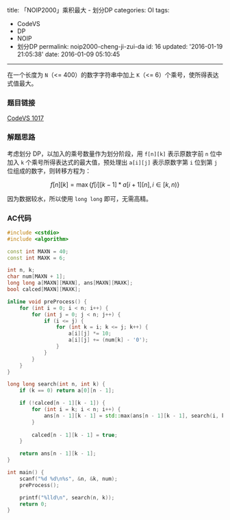 title: 「NOIP2000」乘积最大 - 划分DP
categories: OI
tags: 
  - CodeVS
  - DP
  - NOIP
  - 划分DP
permalink: noip2000-cheng-ji-zui-da
id: 16
updated: '2016-01-19 21:05:38'
date: 2016-01-09 05:10:45
---

在一个长度为 `N`（<= 400）的数字字符串中加上 `K`（<= 6）个乘号，使所得表达式值最大。

<!-- more -->

### 题目链接
[CodeVS 1017](http://codevs.cn/problem/1017/)

### 解题思路
考虑划分 DP，以加入的乘号数量作为划分阶段，用 `f[n][k]` 表示原数字前 `n` 位中加入 `k` 个乘号所得表达式的最大值，预处理出 `a[i][j]` 表示原数字第 `i` 位到第 `j` 位组成的数字，则转移方程为：

$$ f[n][k] = {\max}\{f[i][k - 1] * a[i + 1][n],i{\in}[k,n)\} $$

因为数据较水，所以使用 `long long` 即可，无需高精。

### AC代码
```C++
#include <cstdio>
#include <algorithm>

const int MAXN = 40;
const int MAXK = 6;

int n, k;
char num[MAXN + 1];
long long a[MAXN][MAXN], ans[MAXN][MAXK];
bool calced[MAXN][MAXK];

inline void preProcess() {
	for (int i = 0; i < n; i++) {
		for (int j = 0; j < n; j++) {
			if (i <= j) {
				for (int k = i; k <= j; k++) {
					a[i][j] *= 10;
					a[i][j] += (num[k] - '0');
				}
			}
		}
	}
}

long long search(int n, int k) {
	if (k == 0) return a[0][n - 1];

	if (!calced[n - 1][k - 1]) {
		for (int i = k; i < n; i++) {
			ans[n - 1][k - 1] = std::max(ans[n - 1][k - 1], search(i, k - 1) * a[i + 1 - 1][n - 1]);
		}
		
		calced[n - 1][k - 1] = true;
	}

	return ans[n - 1][k - 1];
}

int main() {
	scanf("%d %d\n%s", &n, &k, num);
	preProcess();

	printf("%lld\n", search(n, k));
	return 0;
}
```